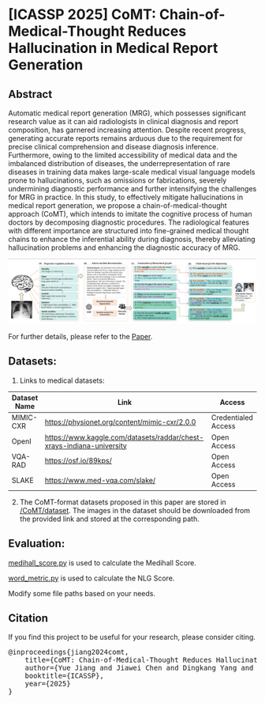 # [ICASSP 2025] CoMT: Chain-of-Medical-Thought Reduces Hallucination in Medical Report Generation

## Abstract
Automatic medical report generation (MRG), which possesses significant research value as it can aid radiologists in clinical diagnosis and report composition, has garnered increasing attention. Despite recent progress, generating accurate reports remains arduous due to the requirement for precise clinical comprehension and disease diagnosis inference. Furthermore, owing to the limited accessibility of medical data and the imbalanced distribution of diseases, the underrepresentation of rare diseases in training data makes large-scale medical visual language models prone to hallucinations, such as omissions or fabrications, severely undermining diagnostic performance and further intensifying the challenges for MRG in practice. In this study, to effectively mitigate hallucinations in medical report generation, we propose a chain-of-medical-thought approach (CoMT), which intends to imitate the cognitive process of human doctors by decomposing diagnostic procedures. The radiological features with different importance are structured into fine-grained medical thought chains to enhance the inferential ability during diagnosis, thereby alleviating hallucination problems and enhancing the diagnostic accuracy of MRG.



<img src="CoMT.png" width="1000">

For further details, please refer to the  <a href="https://arxiv.org/abs/2406.11451"> Paper</a>.



## Datasets:
1. Links to medical datasets:

| Dataset Name | Link | Access |
|--------------|------|--------|
| MIMIC-CXR | https://physionet.org/content/mimic-cxr/2.0.0| Credentialed Access |
| OpenI |     https://www.kaggle.com/datasets/raddar/chest-xrays-indiana-university| 	Open Access |
| VQA-RAD | https://osf.io/89kps/| 	Open Access |
| SLAKE | https://www.med-vqa.com/slake/ | 	Open Access | 


2. The CoMT-format datasets proposed in this paper are stored in [/CoMT/dataset](https://github.com/FRENKIE-CHIANG/CoMT/tree/main/dataset). The images in the dataset should be downloaded from the provided link and stored at the corresponding path.

## Evaluation:
[medihall_score.py](https://github.com/FRENKIE-CHIANG/CoMT/blob/main/evaluation/medihall_score.py) is used to calculate the Medihall Score. 

[word_metric.py](https://github.com/FRENKIE-CHIANG/CoMT/blob/main/evaluation/word_metric.py) is used to calculate the NLG Score. 

Modify some file paths based on your needs. 


## Citation
If you find this project to be useful for your research, please consider citing.
<pre>
@inproceedings{jiang2024comt,
    title={CoMT: Chain-of-Medical-Thought Reduces Hallucination in Medical Report Generation}, 
    author={Yue Jiang and Jiawei Chen and Dingkang Yang and Mingcheng Li and Shunli Wang and Tong Wu and Ke Li and Lihua Zhang},
    booktitle={ICASSP},  
    year={2025}  
}
</pre>
